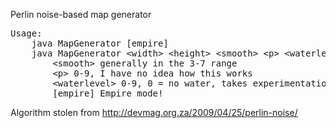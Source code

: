 Perlin noise-based map generator

<pre>
Usage:
	java MapGenerator [empire]
	java MapGenerator &lt;width&gt; &lt;height&gt; &lt;smooth&gt; &lt;p&gt; &lt;waterlevel&gt; [empire]
		&lt;smooth&gt; generally in the 3-7 range
		&lt;p&gt; 0-9, I have no idea how this works
		&lt;waterlevel&gt; 0-9, 0 = no water, takes experimentation
		[empire] Empire mode!
</pre>

Algorithm stolen from http://devmag.org.za/2009/04/25/perlin-noise/

